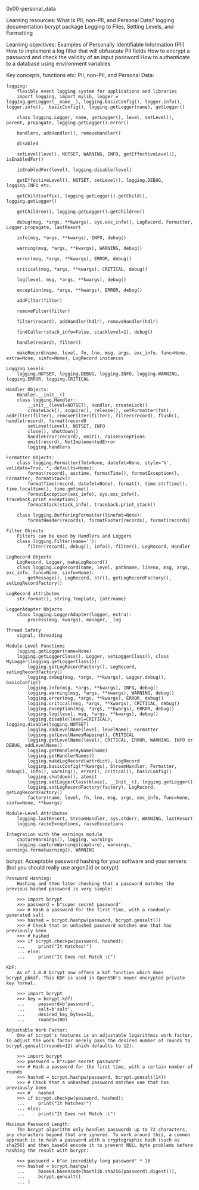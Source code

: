 0x00-personal_data

Learning resources:
    What Is PII, non-PII, and Personal Data?
    logging documentation
    bcrypt package
    Logging to Files, Setting Levels, and Formatting

Learning objectives:
    Examples of Personally Identifiable Information (PII)
    How to implement a log filter that will obfuscate PII fields
    How to encrypt a password and check the validity of an input password
    How to authenticate to a database using environment variables

Key concepts, functions etc:
    PII, non-PII, and Personal Data:

    logging:
        flexible event logging system for applications and libraries
        import logging, import mylib, logger = logging.getLogger(__name__), logging.basicConfig(), logger.info(), logger.info(),  basicConfig(), logging.getLogger(name), getLogger()

        class logging.Logger, name, getLogger(), level, setLevel(), parent, propagate, logging.getLogger().error()

        handlers, addHandler(), removeHandler()

        disabled
        
        setLevel(level), NOTSET, WARNING, INFO, getEffectiveLevel(), isEnabledFor()

        isEnabledFor(level), logging.disable(level)

        getEffectiveLevel(), NOTSET, setLevel(), logging.DEBUG, logging.INFO etc.

        getChild(suffix), logging.getLogger().getChild(), logging.getLogger()

        getChildren(), logging.getLogger().getChildren()

        debug(msg, *args, **kwargs), sys.exc_info(), LogRecord, Formatter, Logger.propagate, lastResort

        info(msg, *args, **kwargs), INFO, debug()

        warning(msg, *args, **kwargs), WARNING, debug()

        error(msg, *args, **kwargs), ERROR, debug()

        critical(msg, *args, **kwargs), CRITICAL, debug()

        log(level, msg, *args, **kwargs), debug()

        exception(msg, *args, **kwargs), ERROR, debug()

        addFilter(filter)

        removeFilter(filter)

        filter(record), addHandler(hdlr), removeHandler(hdlr)

        findCaller(stack_info=False, stacklevel=1), debug()

        handle(record), filter()

        makeRecord(name, level, fn, lno, msg, args, exc_info, func=None, extra=None, sinfo=None), LogRecord instances

    Logging Levels:
        logging.NOTSET, logging.DEBUG, logging.INFO, logging.WARNING, logging.ERROR, logging.CRITICAL

    Handler Objects:
        Handler.__init__()
        class logging.Handler:
            __init__(level=NOTSET), Handler, createLock()
            createLock(), acquire(), release(), setFormatter(fmt), addFilter(filter), removeFilter(filter), filter(record), flush(), handle(record), format(record0
            setLevel(Level), NOTSET, INFO
            close(), shutdown()
            handleError(record), emit(), raiseExceptions
            emit(record), NotImplementedError
            logging.handlers

    Formatter Objects:
        class logging.Formatter(fmt=None, datefmt=None, style='%', validate=True, *, defaults=None):
            format(record), asctime, formatTime(), formatException(), Formatter, formatStack()
            formatTime(record, datefmt=None), format(), time.strftime(), time.localtime(), time.gmtime()
            formatException(exc_info), sys.exc_info(), traceback.print_exception()
            formatStack(stack_info), traceback.print_stack()

        class logging.BufferingFormatter(linefmt=None):
            formatHeader(records), formatFooter(records), format(records)

    Filter Objects
        Filters can be used by Handlers and Loggers
        class logging.Filter(name=''):
            filter(record), debug(), info(), filter(), LogRecord, Handler

    LogRecord Objects
        LogRecord, Logger, makeLogRecord()
        class logging.LogRecord(name, level, pathname, lineno, msg, args, exc_info, func=None, sinfo=None):
            getMessage(), LogRecord, str(), getLogRecordFactory(), setLogRecordFactory() 

    LogRecord attributes
        str.format(), string.Template, {attrname}

    LoggerAdapter Objects
        class logging.LoggerAdapter(logger, extra):
            process(msg, kwargs), manager, _log

    Thread Safety
        signal, threading

    Module-Level Functions
        logging.getLogger(name=None)
        logging.getLoggerClass(), Logger, setLoggerClass(), class MyLogger(logging.getLoggerClass()):
            logging.getLogRecordFactory(), LogRecord, setLogRecordFactory()
            logging.debug(msg, *args, **kwargs), Logger.debug(), basicConfig()
            logging.info(msg, *args, **kwargs), INFO, debug()
            logging.warning(msg, *args, **kwargs), WARNING, debug()
            logging.error(msg, *args, **kwargs), ERROR, debug()
            logging.critical(msg, *args, **kwargs), CRITICAL, debug()
            logging.exception(msg, *args, **kwargs), ERROR, debug()
            logging.log(level, msg, *args, **kwargs), debug()
            logging.disable(level=CRITICAL), logging.disable(logging.NOTSET)
            logging.addLevelName(level, levelName), Formatter
            logging.getLevelNamesMapping(), CRITICAL
            logging.getLevelName(level), CRITICAL, ERROR, WARNING, INFO or DEBUG, addLevelName()
            logging.getHandlerByName(name)
            logging.getHandlerNames()
            logging.makeLogRecord(attrdict), LogRecord
            logging.basicConfig(**kwargs), StreamHandler, Formatter, debug(), info(), warning(), error(), critical(), basicConfig()
            logging.shutdown(), atexit
            logging.setLoggerClass(klass), __Init__(), logging.getLogger()
            logging.setLogRecordFactory(factory), LogRecord, getLogRecordFactory()
            factory(name, level, fn, lno, msg, args, exc_info, func=None, sinfo=None, **kwargs)

    Module-Level Attributes
        logging.lastResort, StreamHandler, sys.stderr, WARNING, lastResort
        logging.raiseExceptions, raiseExceptions

    Integration with the warnings module
        captureWarnings(), logging, warnings
        logging.captureWarnings(capture), warnings, warnings.formatwarning(), WARNING

bcrypt:
    Acceptable password hashing for your software and your servers (but you should really use argon2id or scrypt)

    Password Hashing:
        Hashing and then later checking that a password matches the previous hashed password is very simple:

        >>> import bcrypt
        >>> password = b"super secret password"
        >>> # Hash a password for the first time, with a randomly-generated salt
        >>> hashed = bcrypt.hashpw(password, bcrypt.gensalt())
        >>> # Check that an unhashed password matches one that has previously been
        >>> # hashed
        >>> if bcrypt.checkpw(password, hashed):
        ...     print("It Matches!")
        ... else:
        ...     print("It Does not Match :(")

    KDF:
        As of 3.0.0 bcrypt now offers a kdf function which does bcrypt_pbkdf. This KDF is used in OpenSSH's newer encrypted private key format.

        >>> import bcrypt
        >>> key = bcrypt.kdf(
        ...     password=b'password',
        ...     salt=b'salt',
        ...     desired_key_bytes=32,
        ...     rounds=100)

    Adjustable Work Factor:
        One of bcrypt's features is an adjustable logarithmic work factor. To adjust the work factor merely pass the desired number of rounds to bcrypt.gensalt(rounds=12) which defaults to 12):

        >>> import bcrypt
        >>> password = b"super secret password"
        >>> # Hash a password for the first time, with a certain number of rounds
        >>> hashed = bcrypt.hashpw(password, bcrypt.gensalt(14))
        >>> # Check that a unhashed password matches one that has previously been
        >>> #   hashed
        >>> if bcrypt.checkpw(password, hashed):
        ...     print("It Matches!")
        ... else:
        ...     print("It Does not Match :(")

    Maximum Password Length:
        The bcrypt algorithm only handles passwords up to 72 characters, any characters beyond that are ignored. To work around this, a common approach is to hash a password with a cryptographic hash (such as sha256) and then base64 encode it to prevent NULL byte problems before hashing the result with bcrypt:

        >>> password = b"an incredibly long password" * 10
        >>> hashed = bcrypt.hashpw(
        ...     base64.b64encode(hashlib.sha256(password).digest()),
        ...     bcrypt.gensalt()
        ... )       